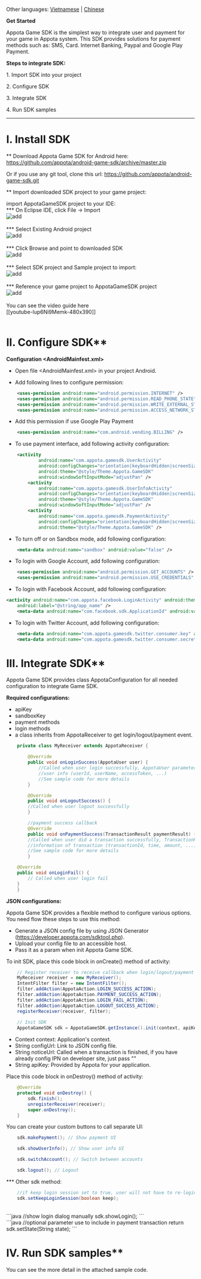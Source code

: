 Other languages: [Vietnamese](README.md) | [Chinese](README_CN.md)

**Get Started**

Appota Game SDK is the simplest way to integrate user and payment for
your game in Appota system. This SDK provides solutions for payment
methods such as: SMS, Card. Internet Banking, Paypal and Google Play
Payment.

**Steps to integrate SDK:**

​1. Import SDK into your project

​2. Configure SDK

​3. Integrate SDK

​4. Run SDK samples

<hr/>

# I. Install SDK

** Download Appota Game SDK for Android here: 
https://github.com/appota/android-game-sdk/archive/master.zip

Or if you use any git tool, clone this url: https://github.com/appota/android-game-sdk.git

** Import downloaded SDK project to your game project:

import AppotaGameSDK project to your IDE:
<br/>
*** On Eclipse IDE, click File -> Import
<br/>
![add](https://github.com/appota/android-game-sdk/blob/master/docs/images/1.png)
<br/>
<br/>
*** Select Existing Android project
<br/>
![add](https://github.com/appota/android-game-sdk/blob/master/docs/images/2.png)
<br/>
<br/>
*** Click Browse and point to downloaded SDK
<br/>
![add](https://github.com/appota/android-game-sdk/blob/master/docs/images/3.png)
<br/>
<br/>
*** Select SDK project and Sample project to import:
<br/>
![add](https://github.com/appota/android-game-sdk/blob/master/docs/images/5.png)
<br/>
<br/>
*** Reference your game project to AppotaGameSDK project
<br/>
![add](https://github.com/appota/android-game-sdk/blob/master/docs/images/6.png)
<br/>
<br/>
You can see the video guide here
<br/>
[[youtube-lup6Ni9Memk-480x390]]
<br/>
<br/>
# II. Configure SDK**

**Configuration \<AndroidMainfest.xml\>**

- Open file \<AndroidMainfest.xml\> in your project Android.

- Add following lines to configure permission:

``` xml
    <uses-permission android:name="android.permission.INTERNET" />
    <uses-permission android:name="android.permission.READ_PHONE_STATE" />
    <uses-permission android:name="android.permission.WRITE_EXTERNAL_STORAGE" />
    <uses-permission android:name="android.permission.ACCESS_NETWORK_STATE" />
```

- Add this permission if use Google Play Payment

``` xml
    <uses-permission android:name="com.android.vending.BILLING" />
```

- To use payment interface, add following activity configuration:

``` xml
    <activity
            android:name="com.appota.gamesdk.UserActivity"
            android:configChanges="orientation|keyboardHidden|screenSize"
            android:theme="@style/Theme.Appota.GameSDK"
            android:windowSoftInputMode="adjustPan" />
        <activity
            android:name="com.appota.gamesdk.UserInfoActivity"
            android:configChanges="orientation|keyboardHidden|screenSize"
            android:theme="@style/Theme.Appota.GameSDK"
            android:windowSoftInputMode="adjustPan" />
        <activity
            android:name="com.appota.gamesdk.PaymentActivity"
            android:configChanges="orientation|keyboardHidden|screenSize"
            android:theme="@style/Theme.Appota.GameSDK" />
```

- To turn off or on Sandbox mode, add following configuration:

``` xml
    <meta-data android:name="sandbox" android:value="false" />
```

- To login with Google Account, add following configuration:

``` xml
    <uses-permission android:name="android.permission.GET_ACCOUNTS" />
    <uses-permission android:name="android.permission.USE_CREDENTIALS" />
```

- To login with Facebook Account, add following configuration:
 
``` xml
<activity android:name="com.appota.facebook.LoginActivity" android:theme="@android:style/Theme.Translucent.NoTitleBar"
    android:label="@string/app_name" />
    <meta-data android:name="com.facebook.sdk.ApplicationId" android:value="YOUR_FACEBOOK_APP_ID" />
```

- To login with Twitter Account, add following configuration:

``` xml
    <meta-data android:name="com.appota.gamesdk.twitter.consumer.key" android:value="YOUR_CONSUMER_KEY" />
    <meta-data android:name="com.appota.gamesdk.twitter.consumer.secret" android:value="YOUR_SECRET_KEY" />
```

# III. Integrate SDK**

Appota Game SDK provides class AppotaConfiguration for all needed configuration to integrate Game SDK.

**Required configurations:**

 - apiKey
 - sandboxKey
 - payment methods
 - login methods
 - a class inherits from AppotaReceiver to get login/logout/payment event.

``` java
    private class MyReceiver extends AppotaReceiver {

        @Override
        public void onLoginSuccess(AppotaUser user) {
            //Called when user login successfully, AppotaUser parameter contains basic 
            //user info (userId, userName, accessToken, ...)
            //See sample code for more details
        }

        @Override
        public void onLogoutSuccess() {
		//Called when user logout successfully
        }

        //payment success callback
        @Override
        public void onPaymentSuccess(TransactionResult paymentResult) {
		//Called when user did a transaction successfully, TransactionResult parameter contains basic 
		//information of transaction (transactionId, time, amount, ...)
		//See sample code for more details
        }

	@Override
	public void onLoginFail() {
	    // Called when user login fail
	}
    } 
``` 

**JSON configurations:**

Appota Game SDK provides a flexible method to configure various options. You need flow these steps to use this method:

 - Generate a JSON config file by using JSON Generator (https://developer.appota.com/sdktool.php).
 - Upload your config file to an accessible host.
 - Pass it as a param when init Appota Game SDK.


To init SDK, place this code block in onCreate() method of activity:


``` java
    // Register receiver to receive callback when login/logout/payment success
    MyReceiver receiver = new MyReceiver();
    IntentFilter filter = new IntentFilter();
    filter.addAction(AppotaAction.LOGIN_SUCCESS_ACTION);
	filter.addAction(AppotaAction.PAYMENT_SUCCESS_ACTION);
	filter.addAction(AppotaAction.LOGIN_FAIL_ACTION);
	filter.addAction(AppotaAction.LOGOUT_SUCCESS_ACTION);
    registerReceiver(receiver, filter);
    
    // Init SDK
    AppotaGameSDK sdk = AppotaGameSDK.getInstance().init(context, apiKey, noticeUrl, configUrl);
```

- Context context: Application's context.
- String configUrl: Link to JSON config file.
- String noticeUrl: Called when a transaction is finished, if you have already config IPN on developer site, just pass ""
- String apiKey: Provided by Appota for your application.
 
Place this code block in onDestroy() method of activity:
```java
    @Override
    protected void onDestroy() {
        sdk.finish();
        unregisterReceiver(receiver);
        super.onDestroy();
    }
```

You can create your custom buttons to call separate UI:

``` java
    sdk.makePayment(); // Show payment UI
```
``` java
    sdk.showUserInfo(); // Show user info UI
```
``` java
    sdk.switchAccount(); // Switch between accounts
```
``` java
    sdk.logout(); // Logout
```

*** Other sdk method:
```java
	//if keep login session set to true, user will not have to re-login next time. Default is true
	sdk.setKeepLoginSession(boolean keep);
```
<br/>
```java
	//show login dialog manually
	sdk.showLogin();
```
<br/>
```java
	//optional parameter use to include in payment transaction return
	sdk.setState(String state);
```

# IV. Run SDK samples**

You can see the more detail in the attached sample code.
